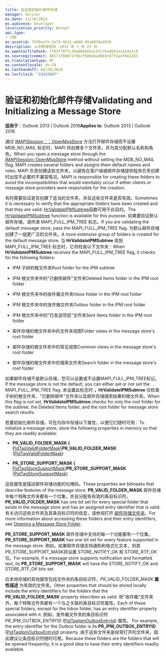 ```yaml
---
title: 验证和初始化邮件存储
manager: soliver
ms.date: 11/16/2014
ms.audience: Developer
localization_priority: Normal
api_type:
- COM
ms.assetid: 74f0a1fe-2a79-4b32-ab88-85a8839a2639
description: 上次修改时间：2011 年 7 月 23 日
ms.openlocfilehash: 77b3f707fc36a868de5acd7c7ba4642a1da4e3c9
ms.sourcegitcommit: 8657170d071f9bcf680aba50b9c07f2a4fb82283
ms.translationtype: MT
ms.contentlocale: zh-CN
ms.lasthandoff: 04/28/2019
ms.locfileid: "33433687"
---
```

# <a name="validating-and-initializing-a-message-store"></a><span data-ttu-id="a46db-103">验证和初始化邮件存储</span><span class="sxs-lookup"><span data-stu-id="a46db-103">Validating and Initializing a Message Store</span></span>

  
  
<span data-ttu-id="a46db-104">**适用于**：Outlook 2013 | Outlook 2016</span><span class="sxs-lookup"><span data-stu-id="a46db-104">**Applies to**: Outlook 2013 | Outlook 2016</span></span> 
  
<span data-ttu-id="a46db-105">通过 [IMAPISession：：OpenMsgStore](imapisession-openmsgstore.md) 方法打开邮件存储而不设置 MDB_NO_MAIL 标志时，MAPI 将创建多个文件夹，并为其分配默认名称和角色。</span><span class="sxs-lookup"><span data-stu-id="a46db-105">When you open a message store through the [IMAPISession::OpenMsgStore](imapisession-openmsgstore.md) method without setting the MDB_NO_MAIL flag, MAPI creates several folders and assigns them default names and roles.</span></span> <span data-ttu-id="a46db-106">MAPI 负责创建这些文件夹，以避免在客户端或邮件存储提供程序负责创建时出现不必要的不兼容情况。</span><span class="sxs-lookup"><span data-stu-id="a46db-106">MAPI is responsible for creating these folders to avoid the incompatibilities that would inevitably occur if either clients or message store providers were responsible for the creation.</span></span> 
  
<span data-ttu-id="a46db-107">有时需要验证是否创建了适当的文件夹，并且这些文件夹是否有效。</span><span class="sxs-lookup"><span data-stu-id="a46db-107">Sometimes it is necessary to verify that the appropriate folders have been created and that they are valid.</span></span> <span data-ttu-id="a46db-108">[HrValidateIPMSubtree](hrvalidateipmsubtree.md)函数可用于此目的。</span><span class="sxs-lookup"><span data-stu-id="a46db-108">The [HrValidateIPMSubtree](hrvalidateipmsubtree.md) function is available for this purpose.</span></span> <span data-ttu-id="a46db-109">如果要验证默认邮件存储，请传递 MAPI_FULL_IPM_TREE 标志。</span><span class="sxs-lookup"><span data-stu-id="a46db-109">If you are validating the default message store, pass the MAPI_FULL_IPM_TREE flag.</span></span> <span data-ttu-id="a46db-110">为默认邮件存储创建了一组更广泛的文件夹。</span><span class="sxs-lookup"><span data-stu-id="a46db-110">A more extensive group of folders is created for the default message store.</span></span> <span data-ttu-id="a46db-111">当 **HrValidateIPMSubtree** 收到 MAPI_FULL_IPM_TREE 标志时，它将检查以下文件夹：</span><span class="sxs-lookup"><span data-stu-id="a46db-111">When **HrValidateIPMSubtree** receives the MAPI_FULL_IPM_TREE flag, it checks for the following folders:</span></span> 
  
- <span data-ttu-id="a46db-112">IPM 子树的根文件夹</span><span class="sxs-lookup"><span data-stu-id="a46db-112">Root folder for the IPM subtree</span></span>
    
- <span data-ttu-id="a46db-113">IPM 根文件夹中的"已删除邮件"文件夹</span><span class="sxs-lookup"><span data-stu-id="a46db-113">Deleted Items folder in the IPM root folder</span></span>
    
- <span data-ttu-id="a46db-114">IPM 根文件夹中的收件箱文件夹</span><span class="sxs-lookup"><span data-stu-id="a46db-114">Inbox folder in the IPM root folder</span></span>
    
- <span data-ttu-id="a46db-115">IPM 根文件夹中的发件箱文件夹</span><span class="sxs-lookup"><span data-stu-id="a46db-115">Outbox folder in the IPM root folder</span></span>
    
- <span data-ttu-id="a46db-116">IPM 根文件夹中的"已发送项目"文件夹</span><span class="sxs-lookup"><span data-stu-id="a46db-116">Sent Items folder in the IPM root folder</span></span>
    
- <span data-ttu-id="a46db-117">邮件存储的根文件夹中的文件夹视图</span><span class="sxs-lookup"><span data-stu-id="a46db-117">Folder views in the message store's root folder</span></span>
    
- <span data-ttu-id="a46db-118">邮件存储的根文件夹中的常见视图</span><span class="sxs-lookup"><span data-stu-id="a46db-118">Common views in the message store's root folder</span></span>
    
- <span data-ttu-id="a46db-119">邮件存储的根文件夹中的搜索文件夹</span><span class="sxs-lookup"><span data-stu-id="a46db-119">Search folder in the message store's root folder</span></span>
    
<span data-ttu-id="a46db-120">如果邮件存储不是默认存储，您可以设置或不设置MAPI_FULL_IPM_TREE标记。</span><span class="sxs-lookup"><span data-stu-id="a46db-120">If the message store is not the default, you can either set or not set the MAPI_FULL_IPM_TREE flag.</span></span> <span data-ttu-id="a46db-121">未设置此标志时 **，HrValidateIPMSubtree** 仅检查子树的根文件夹、"已删除邮件"文件夹以及邮件存储搜索结果的根文件夹。</span><span class="sxs-lookup"><span data-stu-id="a46db-121">When this flag is not set, **HrValidateIPMSubtree** checks for only the root folder for the subtree, the Deleted Items folder, and the root folder for message store search results.</span></span> 
  
<span data-ttu-id="a46db-122">若要初始化邮件存储，可在内存中存储以下属性，以便它们随时可用：</span><span class="sxs-lookup"><span data-stu-id="a46db-122">To initialize a message store, store the following properties in memory so that they are readily available:</span></span>
  
- <span data-ttu-id="a46db-123">**PR_VALID_FOLDER_MASK (** [PidTagValidFolderMask)](pidtagvalidfoldermask-canonical-property.md)</span><span class="sxs-lookup"><span data-stu-id="a46db-123">**PR_VALID_FOLDER_MASK** ([PidTagValidFolderMask](pidtagvalidfoldermask-canonical-property.md))</span></span>
    
- <span data-ttu-id="a46db-124">**PR_STORE_SUPPORT_MASK (** [PidTagStoreSupportMask)](pidtagstoresupportmask-canonical-property.md)</span><span class="sxs-lookup"><span data-stu-id="a46db-124">**PR_STORE_SUPPORT_MASK** ([PidTagStoreSupportMask](pidtagstoresupportmask-canonical-property.md))</span></span>
    
<span data-ttu-id="a46db-125">这些属性是描述邮件存储功能的位掩码。</span><span class="sxs-lookup"><span data-stu-id="a46db-125">These properties are bitmasks that describe features of the message store.</span></span> <span data-ttu-id="a46db-126">**PR_VALID_FOLDER_MASK** 邮件存储中每个特殊文件夹都有一个位集，并且分配有有效的条目标识符。</span><span class="sxs-lookup"><span data-stu-id="a46db-126">**PR_VALID_FOLDER_MASK** has one bit set for every special folder that exists in the message store and has an assigned entry identifier that is valid.</span></span> <span data-ttu-id="a46db-127">有关访问这些文件夹及其条目标识符的信息，请参阅打开 [邮件存储文件夹](opening-a-message-store-folder.md)。</span><span class="sxs-lookup"><span data-stu-id="a46db-127">For more information about accessing these folders and their entry identifiers, see [Opening a Message Store Folder](opening-a-message-store-folder.md).</span></span> 
  
 <span data-ttu-id="a46db-128">**PR_STORE_SUPPORT_MASK** 邮件存储中支持的每一个功能都有一个位集。</span><span class="sxs-lookup"><span data-stu-id="a46db-128">**PR_STORE_SUPPORT_MASK** has one bit set for every feature supported in the message store.</span></span> <span data-ttu-id="a46db-129">例如，如果邮件存储支持通知和格式化文本，则其PR_STORE_SUPPORT_MASK将设置 STORE_NOTIFY_OK 和 STORE_RTF_OK 位。</span><span class="sxs-lookup"><span data-stu-id="a46db-129">For example, if a message store supports notification and formatted text, its **PR_STORE_SUPPORT_MASK** will have the STORE_NOTIFY_OK and STORE_RTF_OK bits set.</span></span> 
  
<span data-ttu-id="a46db-130">应本地存储的其他属性包括文件夹的条目标识符，PR_VALID_FOLDER_MASK **属性描述** 为有效的文件夹。</span><span class="sxs-lookup"><span data-stu-id="a46db-130">Other properties that should be stored locally include the entry identifiers for the folders that the **PR_VALID_FOLDER_MASK** property describes as valid.</span></span> <span data-ttu-id="a46db-131">除"收件箱"文件夹外，每个特殊文件夹都有一个与之关联的条目标识符属性。</span><span class="sxs-lookup"><span data-stu-id="a46db-131">Each of these special folders, except for the Inbox folder, has an entry identifier property associated with it.</span></span> <span data-ttu-id="a46db-132">例如，发件箱文件夹的条目标识符PR_IPM_OUTBOX_ENTRYID ([PidTagIpmOutboxEntryId](pidtagipmoutboxentryid-canonical-property.md)) 属性。 </span><span class="sxs-lookup"><span data-stu-id="a46db-132">For example, the entry identifier for the Outbox folder is its **PR_IPM_OUTBOX_ENTRYID** ([PidTagIpmOutboxEntryId](pidtagipmoutboxentryid-canonical-property.md)) property.</span></span> <span data-ttu-id="a46db-133">由于这些文件夹是经常打开的文件夹，因此建议让条目标识符随时可用。</span><span class="sxs-lookup"><span data-stu-id="a46db-133">Because these folders are the folders that will be opened frequently, it is a good idea to have their entry identifiers readily available.</span></span>
  


